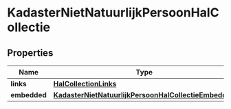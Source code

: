 

# KadasterNietNatuurlijkPersoonHalCollectie

## Properties

Name | Type | Description | Notes
------------ | ------------- | ------------- | -------------
**links** | [**HalCollectionLinks**](HalCollectionLinks.md) |  |  [optional]
**embedded** | [**KadasterNietNatuurlijkPersoonHalCollectieEmbedded**](KadasterNietNatuurlijkPersoonHalCollectieEmbedded.md) |  |  [optional]



